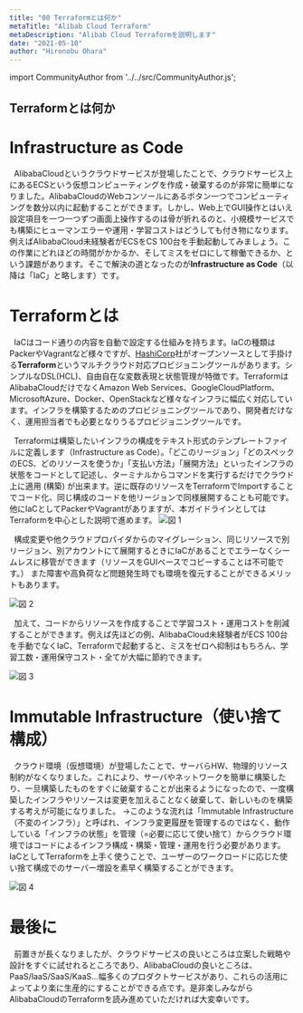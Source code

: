 ```yaml
---
title: "00 Terraformとは何か"
metaTitle: "Alibab Cloud Terraform"
metaDescription: "Alibab Cloud Terraformを説明します"
date: "2021-05-10"
author: "Hironobu Ohara"
---
```


import CommunityAuthor from '../../src/CommunityAuthor.js';

## Terraformとは何か

# Infrastructure as Code
&nbsp; AlibabaCloudというクラウドサービスが登場したことで、クラウドサービス上にあるECSという仮想コンピューティングを作成・破棄するのが非常に簡単になりました。AlibabaCloudのWebコンソールにあるボタン一つでコンピューティングを数分以内に起動することができます。しかし、Web上でGUI操作とはいえ設定項目を一つ一つずつ画面上操作するのは骨が折れるのと、小規模サービスでも構築にヒューマンエラーや運用・学習コストはどうしても付き物になります。例えばAlibabaCloud未経験者がECSをCS 100台を手動起動してみましょう。この作業にどれほどの時間がかかるか、そしてミスをゼロにして稼働できるか、という課題があります。そこで解決の道となったのが**Infrastructure as Code**（以降は「IaC」と略します）です。

# Terraformとは
&nbsp; IaCはコード通りの内容を自動で設定する仕組みを持ちます。IaCの種類はPackerやVagrantなど様々ですが、[HashiCorp](https://www.hashicorp.com/)社がオープンソースとして手掛ける**Terraform**というマルチクラウド対応プロビジョニングツールがあります。シンプルなDSL(HCL)、自由自在な変数表現と状態管理が特徴です。TerraformはAlibabaCloudだけでなくAmazon Web Services、GoogleCloudPlatform、MicrosoftAzure、Docker、OpenStackなど様々なインフラに幅広く対応しています。インフラを構築するためのプロビジョニングツールであり、開発者だけなく、運用担当者でも必要となりうるプロビジョニングツールです。

&nbsp; Terraformは構築したいインフラの構成をテキスト形式のテンプレートファイルに定義します（Infrastructure as Code）。「どこのリージョン」「どのスペックのECS、どのリソースを使うか」「支払い方法」「展開方法」といったインフラの状態をコードとして記述し、ターミナルからコマンドを実行するだけでクラウド上に適用 (構築) が出来ます。逆に既存のリソースをTerraformでImportすることでコード化、同じ構成のコードを他リージョンで同様展開することも可能です。
他にIaCとしてPackerやVagrantがありますが、本ガイドラインとしてはTerraformを中心とした説明で進めます。
![図 1](https://raw.githubusercontent.com/sbcloud/help/master/content/Terraform/images/terraform_2.1.png)


&nbsp; 構成変更や他クラウドプロパイダからのマイグレーション、同じリソースで別リージョン、別アカウントにて展開するときにIaCがあることでエラーなくシームレスに移管ができます（リソースをGUIベースでコピーすることは不可能です。）
また障害や高負荷など問題発生時でも環境を復元することができるメリットもあります。


![図 2](https://raw.githubusercontent.com/sbcloud/help/master/content/Terraform/images/terraform_2.2.png)


&nbsp; 加えて、コードからリソースを作成することで学習コスト・運用コストを削減することができます。例えば先ほどの例、AlibabaCloud未経験者がECS 100台を手動でなくIaC、Terraformで起動すると、ミスをゼロへ抑制はもちろん、学習工数・運用保守コスト・全てが大幅に節約できます。

![図 3](https://raw.githubusercontent.com/sbcloud/help/master/content/Terraform/images/terraform_2.3.png)


# Immutable Infrastructure（使い捨て構成）
&nbsp; クラウド環境（仮想環境）が登場したことで、サーバらHW、物理的リソース制約がなくなりました。これにより、サーバやネットワークを簡単に構築したり、一旦構築したものをすぐに破棄することが出来るようになったので、一度構築したインフラやリソースは変更を加えることなく破棄して、新しいものを構築する考えが可能になりました。
→このような流れは「Immutable Infrastructure（不変のインフラ）」と呼ばれ、インフラ変更履歴を管理するのではなく、動作している「インフラの状態」を管理（=必要に応じて使い捨て）からクラウド環境ではコードによるインフラ構成・構築・管理・運用を行う必要があります。IaCとしてTerraformを上手く使うことで、ユーザーのワークロードに応じた使い捨て構成でのサーバー増設を素早く構築することができます。

![図 4](https://raw.githubusercontent.com/sbcloud/help/master/content/Terraform/images/terraform_2.4.png)


# 最後に
&nbsp; 前置きが長くなりましたが、クラウドサービスの良いところは立案した戦略や設計をすぐに試せれるところであり、AlibabaCloudの良いところは、PaaS/IaaS/SaaS/KaaS...幅多くのプロダクトサービスがあり、これらの活用によってより楽に生産的にすることができる点です。是非楽しみながらAlibabaCloudのTerraformを読み進めていただければ大変幸いです。



<CommunityAuthor 
    author="Hironobu Ohara"
    self_introduction = "2019年にSBクラウドへJoin。Databaseや収集、分散処理、ETL、検索、分析、機械学習基盤の構築、運用等を経て、現在分散系をメインとしたビッグデータとデータベースを得意・専門とするデータエンジニア。 AlibabaCloud MVP。"
    imageUrl="https://avatars.githubusercontent.com/u/47152180?s=400&u=ed7d182ce541f6f0d83c54b7265136a375b24ad2&v=4"
    githubUrl="https://github.com/ohiro18"
/>



